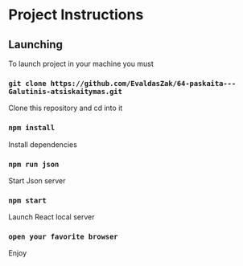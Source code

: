# Project Instructions

## Launching

To launch project in your machine you must

### `git clone https://github.com/EvaldasZak/64-paskaita---Galutinis-atsiskaitymas.git`

Clone this repository and cd into it

### `npm install`

Install dependencies

### `npm run json`

Start Json server

### `npm start`

Launch React local server

### `open your favorite browser`

Enjoy
